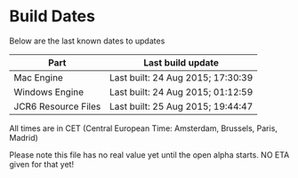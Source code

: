 # Build Dates

Below are the last known dates to updates

Part | Last build update
-----|-----
Mac Engine | Last built: 24 Aug 2015; 17:30:39
Windows Engine | Last built: 24 Aug 2015; 01:12:59
JCR6 Resource Files | Last built: 25 Aug 2015; 19:44:47
All times are in CET (Central European Time: Amsterdam, Brussels, Paris, Madrid)


Please note this file has no real value yet until the open alpha starts. NO ETA given for that yet!
